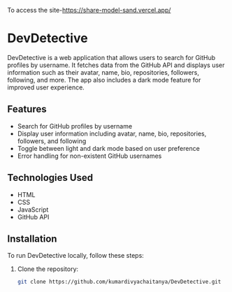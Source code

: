 To access the site-https://share-model-sand.vercel.app/

# DevDetective

DevDetective is a web application that allows users to search for GitHub profiles by username. It fetches data from the GitHub API and displays user information such as their avatar, name, bio, repositories, followers, following, and more. The app also includes a dark mode feature for improved user experience.

## Features

- Search for GitHub profiles by username
- Display user information including avatar, name, bio, repositories, followers, and following
- Toggle between light and dark mode based on user preference
- Error handling for non-existent GitHub usernames

## Technologies Used

- HTML
- CSS
- JavaScript
- GitHub API

## Installation

To run DevDetective locally, follow these steps:

1. Clone the repository:

   ```sh
   git clone https://github.com/kumardivyachaitanya/DevDetective.git

